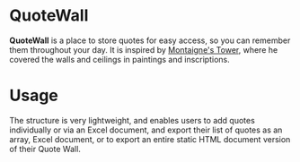 # QuoteWall

**QuoteWall** is a place to store quotes for easy access, so you can remember them throughout your day. It is inspired by [Montaigne's Tower](https://en.wikipedia.org/wiki/Montaigne%27s_tower), where he covered the walls and ceilings in paintings and inscriptions.

# Usage
The structure is very lightweight, and enables users to add quotes individually or via an Excel document, and export their list of quotes as an array, Excel document, or to export an entire static HTML document version of their Quote Wall.
